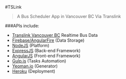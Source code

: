 #TSLink
>A Bus Scheduler App in Vancouver BC Via Translink

###APIs include:
- [Translink Vancouver BC](https://developer.translink.ca/ServicesRtti/ApiReference) Realtime Bus Data
- [Firebase/AngularFire](https://www.firebase.com/docs/web/libraries/angular/api.html) (Data Storage)
- [NodeJS](http://nodejs.org/api/) (Platform)
- [ExpressJS](http://expressjs.com/4x/api.html) (Back-end Framework)
- [AngularJS](https://docs.angularjs.org/api) (Front-end Framework)
- [Gulp.js](http://gulpjs.com/) (Tasks Automation)  
- [Yeoman.io](http://yeoman.io/) (Generator)
- [Heroku](https://www.heroku.com/) (Deployment)
      


